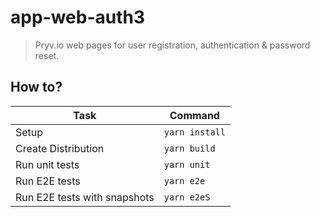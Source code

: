 # app-web-auth3

> Pryv.io web pages for user registration, authentication & password reset.

## How to?

| Task                              | Command                        |
| --------------------------------- | ------------------------------ |
| Setup                             | `yarn install`                 |
| Create Distribution               | `yarn build`                   |
| Run unit tests                    | `yarn unit`                    |
| Run E2E tests                     | `yarn e2e`                     |
| Run E2E tests with snapshots      | `yarn e2eS`                    |
